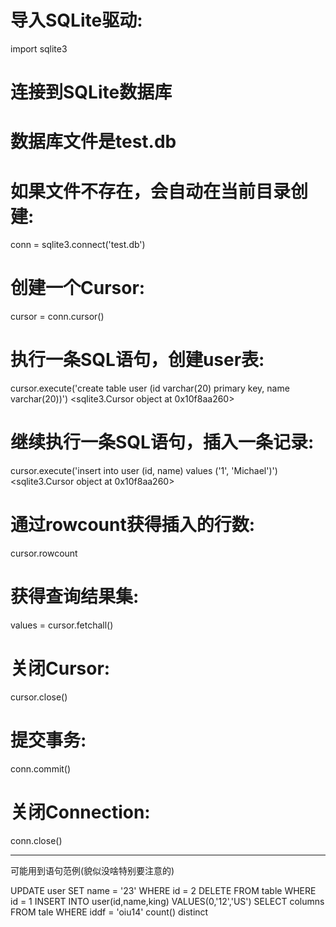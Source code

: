 # 导入SQLite驱动:
import sqlite3
# 连接到SQLite数据库
# 数据库文件是test.db
# 如果文件不存在，会自动在当前目录创建:
conn = sqlite3.connect('test.db')
# 创建一个Cursor:
cursor = conn.cursor()
# 执行一条SQL语句，创建user表:
cursor.execute('create table user (id varchar(20) primary key, name varchar(20))')
<sqlite3.Cursor object at 0x10f8aa260>
# 继续执行一条SQL语句，插入一条记录:
cursor.execute('insert into user (id, name) values (\'1\', \'Michael\')')
<sqlite3.Cursor object at 0x10f8aa260>
# 通过rowcount获得插入的行数:
cursor.rowcount
# 获得查询结果集:
values = cursor.fetchall()
# 关闭Cursor:
cursor.close()
# 提交事务:
conn.commit()
# 关闭Connection:
conn.close()

-------------------------------------
可能用到语句范例(貌似没啥特别要注意的)

UPDATE user SET name = '23' WHERE id = 2
DELETE FROM table WHERE id = 1
INSERT INTO user(id,name,king) VALUES(0,'12','US')
SELECT columns FROM tale WHERE iddf = 'oiu14' 
count() distinct
